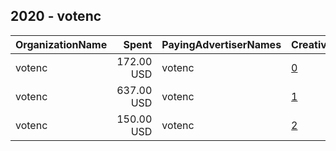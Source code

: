 ## 2020 - votenc 
|OrganizationName|Spent|PayingAdvertiserNames|CreativeUrls|Impressions|Genders|AgeBrackets|CountryCodes|BillingAddresses|CandidateBallotInformation|
|:---|---:|:---|:---|---:|:---|:---|:---|:---|:---|
|votenc|172.00 USD|votenc|[0](https://www.snap.com/political-ads/asset/5ad5fa73e71d002087a79aed8f143027ab62cc39821560b1727c3dcc10587a01?mediaType=mp4)|30,681||18+|united states|US|2020 Election|
|votenc|637.00 USD|votenc|[1](https://www.snap.com/political-ads/asset/7b9f10bad1ba61db9e626b99570a5111a82c1ebbc4235f5d0baa45f1bf69fd5c?mediaType=mp4)|141,164||18-35|united states|US|2020 Presidential Election|
|votenc|150.00 USD|votenc|[2](https://www.snap.com/political-ads/asset/de69f049147936e3355e738dd8389889090833a3d70b3a1a46ccb545e117dc05?mediaType=mp4)|44,606|||united states|US|2020 Election|
